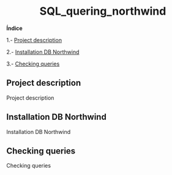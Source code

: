 <h1 align="center"> SQL_quering_northwind </h1>

**Índice**

1.- [Project description](#id1)

2.- [Installation DB Northwind](#id2)

3.- [Checking queries](#id3)


## Project description<a name="id1"></a>
<p>Project description</p>

## Installation DB Northwind<a name="id2"></a>
<p>Installation DB Northwind</p>

## Checking queries<a name="id3"></a>
<p>Checking queries</p>

